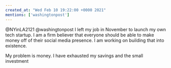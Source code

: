 ```yaml
---
created_at: "Wed Feb 10 19:22:00 +0000 2021"
mentions: ['washingtonpost']
---
```


@NYinLA2121 @washingtonpost I left my job in November to launch my own tech startup. I am a firm believer that everyone should be able to make money off of their social media presence. I am working on building that into existence. 

My problem is money. I have exhausted my savings and the small investment